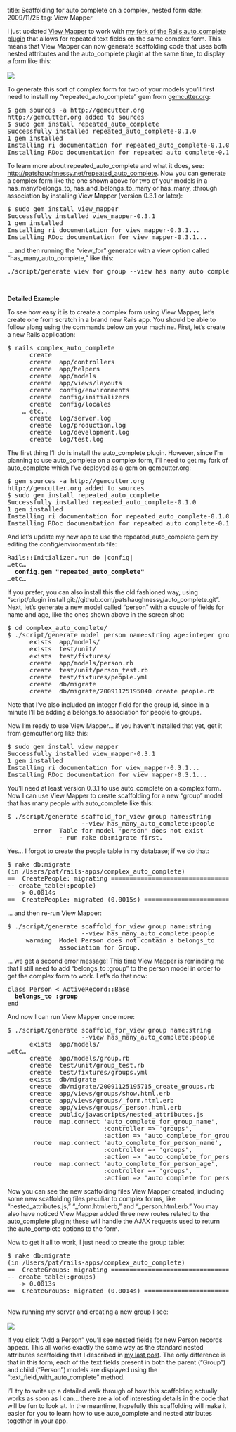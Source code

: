 title: Scaffolding for auto complete on a complex, nested form
date: 2009/11/25
tag: View Mapper

<p>I just updated <a href="http://patshaughnessy.net/view_mapper">View Mapper</a> to work with <a href="http://patshaughnessy.net/repeated_auto_complete">my fork of the Rails auto_complete plugin</a> that allows for repeated text fields on the same complex form. This means that View Mapper can now generate scaffolding code that uses both nested attributes and the auto_complete plugin at the same time, to display a form like this:<br/><br/>
<img src="http://patshaughnessy.net/assets/2009/11/25/repeated_auto_complete.png"/> 
<p>To generate this sort of complex form for two of your models you&rsquo;ll first need to install my &ldquo;repeated_auto_complete&rdquo; gem from <a href="http://gemcutter.org/gems/repeated_auto_complete">gemcutter.org</a>:</p>
<pre>$ gem sources -a http://gemcutter.org
http://gemcutter.org added to sources
$ sudo gem install repeated_auto_complete
Successfully installed repeated_auto_complete-0.1.0
1 gem installed
Installing ri documentation for repeated_auto_complete-0.1.0...
Installing RDoc documentation for repeated_auto_complete-0.1.0...</pre>
<p>To learn more about repeated_auto_complete and what it does, see: <a href="http://patshaughnessy.net/repeated_auto_complete">http://patshaughnessy.net/repeated_auto_complete</a>. Now you can generate a complex form like the one shown above for two of your models in a has_many/belongs_to, has_and_belongs_to_many or has_many, :through association by installing View Mapper (version 0.3.1 or later):</p>
<pre>$ sudo gem install view_mapper
Successfully installed view_mapper-0.3.1
1 gem installed
Installing ri documentation for view_mapper-0.3.1...
Installing RDoc documentation for view_mapper-0.3.1...</pre>
<p>&hellip; and then running the &ldquo;view_for&rdquo; generator with a view option called &ldquo;has_many_auto_complete,&rdquo; like this:</p>
<pre>./script/generate view_for group --view has_many_auto_complete:people</pre>
<p>&nbsp;</p>
<p><b>Detailed Example</b></p>
<p>To see how easy it is to create a complex form using View Mapper, let&rsquo;s create one from scratch in a brand new Rails app. You should be able to follow along using the commands below on your machine. First, let&rsquo;s create a new Rails application:</p>
<pre>$ rails complex_auto_complete
      create  
      create  app/controllers
      create  app/helpers
      create  app/models
      create  app/views/layouts
      create  config/environments
      create  config/initializers
      create  config/locales
    &hellip; etc..
      create  log/server.log
      create  log/production.log
      create  log/development.log
      create  log/test.log</pre>
<p>The first thing I&rsquo;ll do is install the auto_complete plugin. However, since I&rsquo;m planning to use auto_complete on a complex form, I&rsquo;ll need to get my fork of auto_complete which I&rsquo;ve deployed as a gem on gemcutter.org:</p>
<pre>$ gem sources -a http://gemcutter.org
http://gemcutter.org added to sources
$ sudo gem install repeated_auto_complete
Successfully installed repeated_auto_complete-0.1.0
1 gem installed
Installing ri documentation for repeated_auto_complete-0.1.0...
Installing RDoc documentation for repeated_auto_complete-0.1.0...</pre>
<p>And let&rsquo;s update my new app to use the repeated_auto_complete gem by editing the config/environment.rb file:</p>
<pre>Rails::Initializer.run do |config|
&hellip;etc&hellip;
  <b>config.gem &quot;repeated_auto_complete&quot;</b>
&hellip;etc&hellip;</pre>
<p>If you prefer, you can also install this the old fashioned way, using &ldquo;script/plugin install git://github.com/patshaughnessy/auto_complete.git&rdquo;. Next, let&rsquo;s generate a new model called &ldquo;person&rdquo; with a couple of fields for name and age, like the ones shown above in the screen shot:</p>
<pre>$ cd complex_auto_complete/
$ ./script/generate model person name:string age:integer group_id:integer
      exists  app/models/
      exists  test/unit/
      exists  test/fixtures/
      create  app/models/person.rb
      create  test/unit/person_test.rb
      create  test/fixtures/people.yml
      create  db/migrate
      create  db/migrate/20091125195040_create_people.rb</pre>
<p>Note that I&rsquo;ve also included an integer field for the group id, since in a minute I&rsquo;ll be adding a belongs_to association for people to groups.</p>
<p>Now I&rsquo;m ready to use View Mapper&hellip; if you haven&rsquo;t installed that yet, get it from gemcutter.org like this:</p>
<pre>$ sudo gem install view_mapper
Successfully installed view_mapper-0.3.1
1 gem installed
Installing ri documentation for view_mapper-0.3.1...
Installing RDoc documentation for view_mapper-0.3.1...</pre>
<p>You&rsquo;ll need at least version 0.3.1 to use auto_complete on a complex form. Now I can use View Mapper to create scaffolding for a new &ldquo;group&rdquo; model that has many people with auto_complete like this:</p>
<pre>$ ./script/generate scaffold_for_view group name:string
                    --view has_many_auto_complete:people
       error  Table for model &#x27;person&#x27; does not exist
              - run rake db:migrate first.</pre>
<p>Yes&hellip; I forgot to create the people table in my database; if we do that:</p>
<pre>$ rake db:migrate
(in /Users/pat/rails-apps/complex_auto_complete)
==  CreatePeople: migrating ===================================================
-- create_table(:people)
   -&gt; 0.0014s
==  CreatePeople: migrated (0.0015s) ==========================================</pre>
<p>&hellip; and then re-run View Mapper:</p>
<pre>$ ./script/generate scaffold_for_view group name:string
                    --view has_many_auto_complete:people
     warning  Model Person does not contain a belongs_to
              association for Group.</pre>
<p>&hellip; we get a second error message! This time View Mapper is reminding me that I still need to add &ldquo;belongs_to :group&rdquo; to the person model in order to get the complex form to work. Let&rsquo;s do that now:</p>
<pre>class Person &lt; ActiveRecord::Base
  <b>belongs_to :group</b>
end</pre>
<p>And now I can run View Mapper once more:</p>
<pre>$ ./script/generate scaffold_for_view group name:string
                    --view has_many_auto_complete:people
      exists  app/models/
&hellip;etc&hellip;
      create  app/models/group.rb
      create  test/unit/group_test.rb
      create  test/fixtures/groups.yml
      exists  db/migrate
      create  db/migrate/20091125195715_create_groups.rb
      create  app/views/groups/show.html.erb
      create  app/views/groups/_form.html.erb
      create  app/views/groups/_person.html.erb
      create  public/javascripts/nested_attributes.js
       route  map.connect &#x27;auto_complete_for_group_name&#x27;,
                          :controller =&gt; &#x27;groups&#x27;,
                          :action =&gt; &#x27;auto_complete_for_group_name&#x27;
       route  map.connect &#x27;auto_complete_for_person_name&#x27;,
                          :controller =&gt; &#x27;groups&#x27;,
                          :action =&gt; &#x27;auto_complete_for_person_name&#x27;
       route  map.connect &#x27;auto_complete_for_person_age&#x27;,
                          :controller =&gt; &#x27;groups&#x27;,
                          :action =&gt; &#x27;auto_complete_for_person_age&#x27;</pre>
<p>Now you can see the new scaffolding files View Mapper created, including some new scaffolding files peculiar to complex forms, like &ldquo;nested_attributes.js,&rdquo; &ldquo;_form.html.erb,&rdquo; and &ldquo;_person.html.erb.&rdquo; You may also have noticed View Mapper added three new routes related to the auto_complete plugin; these will handle the AJAX requests used to return the auto_complete options to the form.</p>
<p>Now to get it all to work, I just need to create the group table:</p>
<pre>$ rake db:migrate
(in /Users/pat/rails-apps/complex_auto_complete)
==  CreateGroups: migrating ===================================================
-- create_table(:groups)
   -&gt; 0.0013s
==  CreateGroups: migrated (0.0014s) ==========================================</pre>
<p><br/>Now running my server and creating a new group I see:<br/><br/>
<img src="http://patshaughnessy.net/assets/2009/11/25/auto_complete_new_group.png"/> 
<p>If you click &ldquo;Add a Person&rdquo; you&rsquo;ll see nested fields for new Person records appear. This all works exactly the same way as the standard nested attributes scaffolding that I described in <a href="http://patshaughnessy.net/2009/11/9/scaffolding-for-complex-forms-using-nested-attributes">my last post</a>. The only difference is that in this form, each of the text fields present in both the parent (&ldquo;Group&rdquo;) and child (&ldquo;Person&rdquo;) models are displayed using the &ldquo;text_field_with_auto_complete&rdquo; method.</p>
<p>I&rsquo;ll try to write up a detailed walk through of how this scaffolding actually works as soon as I can&hellip; there are a lot of interesting details in the code that will be fun to look at. In the meantime, hopefully this scaffolding will make it easier for you to learn how to use auto_complete and nested attributes together in your app.</p>
